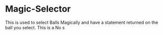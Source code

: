 # Magic-Selector
This is used to select Balls Magically and have a statement returned on the ball you select.
This is a No s
